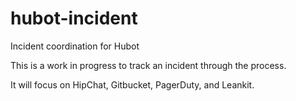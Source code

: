 # hubot-incident
Incident coordination for Hubot 

This is a work in progress to track an incident through the process.

It will focus on HipChat, Gitbucket, PagerDuty, and Leankit.
